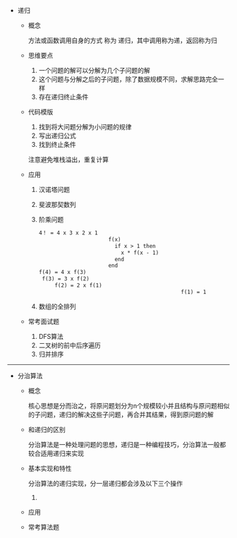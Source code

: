 * 递归

  * 概念

    方法或函数调用自身的方式 称为 递归，其中调用称为递，返回称为归

  * 思维要点

    1. 一个问题的解可以分解为几个子问题的解
    2. 这个问题与分解之后的子问题，除了数据规模不同，求解思路完全一样
    3. 存在递归终止条件

  * 代码模版

    1. 找到将大问题分解为小问题的规律
    2. 写出递归公式
    3. 找到终止条件

    注意避免堆栈溢出，重复计算

  * 应用

    1. 汉诺塔问题

    2. 斐波那契数列

    3. 阶乘问题

       ``` tex
       4！ = 4 x 3 x 2 x 1
                             f(x)
                               if x > 1 then
                                 x * f(x - 1)
                               end
                             end
       f(4) = 4 x f(3)												f(4) = 4 x 3 x 2 x 1
       	f(3) = 3 x f(2)												f(3) = 3 x 2 x 1
       		f(2) = 2 x f(1)												f(2) = 2 x 1
       												f(1) = 1			

    4. 数组的全排列

  * 常考面试题

    1. DFS算法
    2. 二叉树的前中后序遍历
    3. 归并排序



---



* 分治算法

  * 概念

    核心思想是分而治之，将原问题划分为n个规模较小并且结构与原问题相似的子问题，递归的解决这些子问题，再合并其结果，得到原问题的解

  * 和递归的区别

    分治算法是一种处理问题的思想，递归是一种编程技巧，分治算法一般都较合适用递归来实现

  * 基本实现和特性

    分治算法的递归实现，分一层递归都会涉及以下三个操作

    1. 

  * 应用

  * 常考算法题